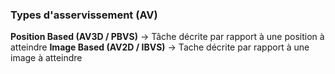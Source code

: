 ### Types d'asservissement (AV)

**Position Based (AV3D / PBVS)** -> Tâche décrite par rapport à une position à atteindre
**Image Based (AV2D / IBVS)** -> Tache décrite par rapport à une image à atteindre


